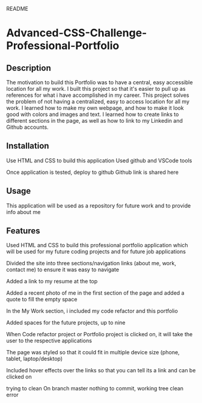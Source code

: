 README 

# Advanced-CSS-Challenge-Professional-Portfolio


## Description

The motivation to build this Portfolio was to have a central, easy accessible location for all my work.
I built this project so that it's easier to pull up as references for what i have accomplished in my career. 
This project solves the problem of not having a centralized, easy to access location for all my work.
I learned how to make my own webpage, and how to make it look good with colors and images and text. I learned how to create links to different sections in the page, as well as how to link to my Linkedin and Github accounts.


## Installation

Use HTML and CSS to build this application
Used github and VSCode tools

Once application is tested, deploy to github
Github link is shared here 


## Usage

This application will be used as a repository for future work and to provide info about me  


## Features

Used HTML and CSS to build this professional portfolio application which will be used for my future coding projects and for future job applications

Divided the site into three sections/navigation links (about me, work, contact me) to ensure it was easy to navigate

Added a link to my resume at the top

Added a recent photo of me in the first section of the page and added a quote to fill the empty space

In the My Work section, i included my code refactor and this portfolio

Added spaces for the future projects, up to nine

When Code refactor project or Portfolio project is clicked on, it will take the user to the respective applications

The page was styled so that it could fit in multiple device size (phone, tablet, laptop/desktop) 

Included hover effects over the links so that you can tell its a link and can be clicked on

trying to clean On branch master
nothing to commit, working tree clean error
